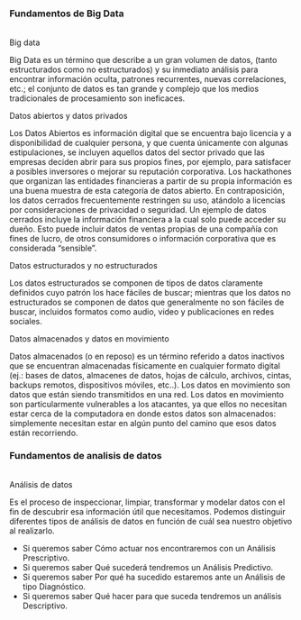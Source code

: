 ### Fundamentos de Big Data <h6>

Big data

Big Data es un término que describe a un gran volumen de datos, (tanto estructurados como no estructurados) y su inmediato análisis para encontrar información oculta, patrones recurrentes, nuevas correlaciones, etc.; el conjunto de datos es tan grande y complejo que los medios tradicionales de procesamiento son ineficaces.

Datos abiertos y datos privados

Los Datos Abiertos es información digital que se encuentra bajo licencia y a disponibilidad de cualquier persona, y que cuenta únicamente con algunas estipulaciones, se incluyen aquellos datos del sector privado que las empresas deciden abrir para sus propios fines, por ejemplo, para satisfacer a posibles inversores o mejorar su reputación corporativa. Los hackathones que organizan las entidades financieras a partir de su propia información es una buena muestra de esta categoría de datos abierto.
En contraposición, los datos cerrados frecuentemente restringen su uso, atándolo a licencias por consideraciones de privacidad o seguridad. Un ejemplo de datos cerrados incluye la información financiera a la cual solo puede acceder su dueño. Esto puede incluir datos de ventas propias de una compañía con fines de lucro, de otros consumidores o información corporativa que es considerada “sensible”.

Datos estructurados y no estructurados

Los datos estructurados se componen de tipos de datos claramente definidos cuyo patrón los hace fáciles de buscar; mientras que los datos no estructurados se componen de datos que generalmente no son fáciles de buscar, incluidos formatos como audio, video y publicaciones en redes sociales.

Datos almacenados y datos en movimiento

Datos almacenados (o en reposo) es un término referido a datos inactivos que se encuentran almacenadas físicamente en cualquier formato digital (ej.: bases de datos, almacenes de datos, hojas de cálculo, archivos, cintas, backups remotos, dispositivos móviles, etc..).
Los datos en movimiento son datos que están siendo transmitidos en una red. Los datos en movimiento son particularmente vulnerables a los atacantes, ya que ellos no necesitan estar cerca de la computadora en donde estos datos son almacenados: simplemente necesitan estar en algún punto del camino que esos datos están recorriendo.

### Fundamentos de analisis de datos <h6>

Análisis de datos

Es el proceso de inspeccionar, limpiar, transformar y modelar datos con el fin de descubrir esa información útil que necesitamos.
Podemos distinguir diferentes tipos de análisis de datos en función de cuál sea nuestro objetivo al realizarlo.
* Si queremos saber Cómo actuar nos encontraremos con un Análisis Prescriptivo.
* Si queremos saber Qué sucederá tendremos un Análisis Predictivo.
* Si queremos saber Por qué ha sucedido estaremos ante un Análisis de tipo Diagnóstico.
* Si queremos saber Qué hacer para que suceda tendremos un análisis Descriptivo.

